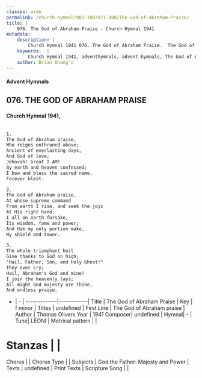 ```yaml
---
classes: wide
permalink: /church-hymnal/001-100/071-080/The-God-of-Abraham-Praise/
title: |
    076. The God of Abraham Praise - Church Hymnal 1941
metadata:
    description: |
        Church Hymnal 1941 076. The God of Abraham Praise.  The God of Abraham praise, Who reigns enthroned above; Ancient of everlasting days, And God of love; Jehovah! Great I AM! By earth and heaven confessed; I bow and bless the sacred name, Forever blest.  
    keywords:  |
        Church Hymnal 1941, adventhymnals, advent hymnals, The God of Abraham Praise, The God of Abraham praise. 
    author: Brian Onang'o
---
```


#### Advent Hymnals
## 076. THE GOD OF ABRAHAM PRAISE
####  Church Hymnal 1941,

```txt

1.
The God of Abraham praise,
Who reigns enthroned above;
Ancient of everlasting days,
And God of love;
Jehovah! Great I AM!
By earth and heaven confessed;
I bow and bless the sacred name,
Forever blest.

2.
The God of Abraham praise,
At whose supreme command
From earth I rise, and seek the joys
At His right hand;
I all on earth forsake,
Its wisdom, fame and power;
And Him my only portion make,
My shield and tower.

3.
The whole triumphant host
Give thanks to God on high;
"Hail, Father, Son, and Holy Ghost!"
They ever cry;
Hail, Abraham's God and mine!
I join the heavenly lays;
All might and majesty are Thine,
And endless praise.


```

- |   -  |
-------------|------------|
Title | The God of Abraham Praise |
Key | f minor |
Titles | undefined |
First Line | The God of Abraham praise |
Author | Thomas Olivers
Year | 1941
Composer| undefined |
Hymnal|  - |
Tune| LEONI |
Metrical pattern | |
# Stanzas |  |
Chorus |  |
Chorus Type |  |
Subjects | God the Father: Majesty and Power |
Texts | undefined |
Print Texts | 
Scripture Song |  |
    
